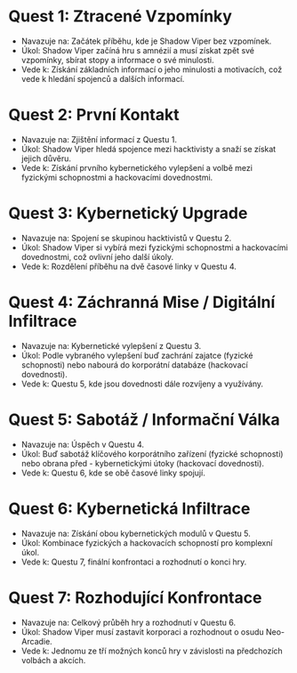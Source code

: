 # Quest 1: Ztracené Vzpomínky

- Navazuje na: Začátek příběhu, kde je Shadow Viper bez vzpomínek.
- Úkol: Shadow Viper začíná hru s amnézií a musí získat zpět své vzpomínky, sbírat stopy a informace o své minulosti.
- Vede k: Získání základních informací o jeho minulosti a motivacích, což vede k hledání spojenců a dalších informací.

# Quest 2: První Kontakt

- Navazuje na: Zjištění informací z Questu 1.
- Úkol: Shadow Viper hledá spojence mezi hacktivisty a snaží se získat jejich důvěru.
- Vede k: Získání prvního kybernetického vylepšení a volbě mezi fyzickými schopnostmi a hackovacími dovednostmi.

# Quest 3: Kybernetický Upgrade

- Navazuje na: Spojení se skupinou hacktivistů v Questu 2.
- Úkol: Shadow Viper si vybírá mezi fyzickými schopnostmi a hackovacími dovednostmi, což ovlivní jeho další úkoly.
- Vede k: Rozdělení příběhu na dvě časové linky v Questu 4.

# Quest 4: Záchranná Mise / Digitální Infiltrace

- Navazuje na: Kybernetické vylepšení z Questu 3.
- Úkol: Podle vybraného vylepšení buď zachrání zajatce (fyzické schopnosti) nebo nabourá do korporátní databáze (hackovací dovednosti).
- Vede k: Questu 5, kde jsou dovednosti dále rozvíjeny a využívány.

# Quest 5: Sabotáž / Informační Válka

- Navazuje na: Úspěch v Questu 4.
- Úkol: Buď sabotáž klíčového korporátního zařízení (fyzické schopnosti) nebo obrana před - kybernetickými útoky (hackovací dovednosti).
- Vede k: Questu 6, kde se obě časové linky spojují.

# Quest 6: Kybernetická Infiltrace

- Navazuje na: Získání obou kybernetických modulů v Questu 5.
- Úkol: Kombinace fyzických a hackovacích schopností pro komplexní úkol.
- Vede k: Questu 7, finální konfrontaci a rozhodnutí o konci hry.

# Quest 7: Rozhodující Konfrontace

- Navazuje na: Celkový průběh hry a rozhodnutí v Questu 6.
- Úkol: Shadow Viper musí zastavit korporaci a rozhodnout o osudu Neo-Arcadie.
- Vede k: Jednomu ze tří možných konců hry v závislosti na předchozích volbách a akcích.
